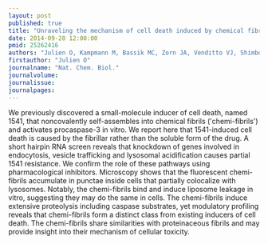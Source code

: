 ```yaml
---
layout: post
published: true
title: "Unraveling the mechanism of cell death induced by chemical fibrils."
date: 2014-09-28 12:00:00
pmid: 25262416
authors: "Julien O, Kampmann M, Bassik MC, Zorn JA, Venditto VJ, Shimbo K, Agard NJ, Shimada K, Rheingold AL, Stockwell BR, Weissman JS, Wells JA"
firstauthor: "Julien O"
journalname: "Nat. Chem. Biol."
journalvolume: 
journalissue: 
journalpages: 
---
```


We previously discovered a small-molecule inducer of cell death, named 1541, that noncovalently self-assembles into chemical fibrils ('chemi-fibrils') and activates procaspase-3 in vitro. We report here that 1541-induced cell death is caused by the fibrillar rather than the soluble form of the drug. A short hairpin RNA screen reveals that knockdown of genes involved in endocytosis, vesicle trafficking and lysosomal acidification causes partial 1541 resistance. We confirm the role of these pathways using pharmacological inhibitors. Microscopy shows that the fluorescent chemi-fibrils accumulate in punctae inside cells that partially colocalize with lysosomes. Notably, the chemi-fibrils bind and induce liposome leakage in vitro, suggesting they may do the same in cells. The chemi-fibrils induce extensive proteolysis including caspase substrates, yet modulatory profiling reveals that chemi-fibrils form a distinct class from existing inducers of cell death. The chemi-fibrils share similarities with proteinaceous fibrils and may provide insight into their mechanism of cellular toxicity.

